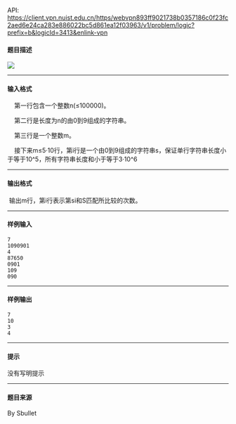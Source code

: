 API: https://client.vpn.nuist.edu.cn/https/webvpn893ff9021738b0357186c0f23fc2aed6e24ca283e886022bc5d861ea12f03963/v1/problem/logic?prefix=b&logicId=3413&enlink-vpn

#### 题目描述

![](../file/3413_0.jpg)

---

#### 输入格式

    第一行包含一个整数n(≤100000)。

    第二行是长度为n的由0到9组成的字符串。

    第三行是一个整数m。

    接下来m≤5·10行，第i行是一个由0到9组成的字符串s，保证单行字符串长度小于等于10^5，所有字符串长度和小于等于3·10^6

---

#### 输出格式

 输出m行，第i行表示第si和S匹配所比较的次数。

---

#### 样例输入
```
7
1090901
4
87650
0901
109
090
```

---

#### 样例输出
```
7
10
3
4
```

---

#### 提示

没有写明提示

---

#### 题目来源

By Sbullet